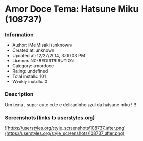 # Amor Doce Tema: Hatsune Miku (108737)

### Information
- Author: iMeiMisaki (unknown)
- Created at: unknown
- Updated at: 12/27/2014, 3:00:03 PM
- License: NO-REDISTRIBUTION
- Category: amordoce
- Rating: undefined
- Total installs: 101
- Weekly installs: 0


### Description
Um tema , super cute cute  e delicadinho azul  da hatsune miku !!!!


### Screenshots (links to userstyles.org)
![https://userstyles.org/style_screenshots/108737_after.png](https://userstyles.org/style_screenshots/108737_after.png)



